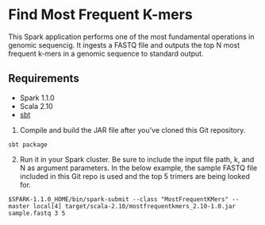 # Find Most Frequent K-mers

This Spark application performs one of the most fundamental operations in genomic sequencig. It ingests a FASTQ file and outputs the top N most frequent k-mers in a genomic sequence to standard output.

## Requirements
* Spark 1.1.0
* Scala 2.10
* [sbt](scala-sbt.org)

1. Compile and build the JAR file after you've cloned this Git repository.
```shell
sbt package
```

2. Run it in your Spark cluster. Be sure to include the input file path, k, and N as argument parameters. In the below example, the sample FASTQ file included in this Git repo is used and the top 5 trimers are being looked for.
```shell
$SPARK-1.1.0_HOME/bin/spark-submit --class "MostFrequentKMers" --master local[4] target/scala-2.10/mostfrequentkmers_2.10-1.0.jar sample.fastq 3 5
```
